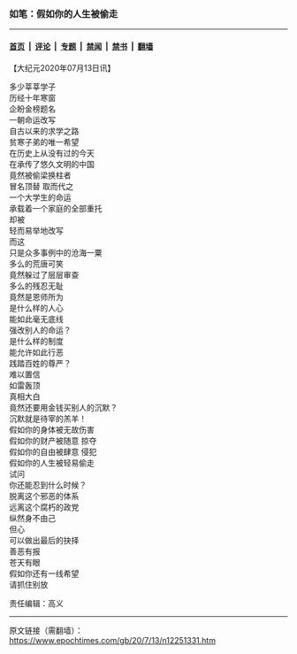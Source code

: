 ### 如笔：假如你的人生被偷走

---

#### [首页](../../../..?n12251331) &nbsp;|&nbsp; [评论](../../../../../epoch-comment?n12251331) &nbsp;|&nbsp; [专题](../../../../../epoch-special?n12251331) &nbsp;|&nbsp; [禁闻](../../../../../epoch-news?n12251331) &nbsp;|&nbsp; [禁书](../../../../../books?n12251331) &nbsp;|&nbsp; [翻墙](https://github.com/gfw-breaker/nogfw/blob/master/README.md?n12251331)


<div class="post_content" id="artbody" itemprop="articleBody">
 <!-- article content begin -->
 <p>
  【大纪元2020年07月13日讯】
 </p>
 <p>
  多少莘莘学子
  <br/>
  历经十年寒窗
  <br/>
  企盼金榜题名
  <br/>
  一朝命运改写
  <br/>
  自古以来的求学之路
  <br/>
  贫寒子弟的唯一希望
  <br/>
  在历史上从没有过的今天
  <br/>
  在承传了悠久文明的中国
  <br/>
  竟然被偷梁换柱者
  <br/>
  <ok href="https://www.epochtimes.com/gb/tag/%E5%86%92%E5%90%8D%E9%A1%B6%E6%9B%BF.html">
   冒名顶替
  </ok>
  取而代之
  <br/>
  一个大学生的命运
  <br/>
  承载着一个家庭的全部重托
  <br/>
  却被
  <br/>
  轻而易举地改写
  <br/>
  而这
  <br/>
  只是众多事例中的沧海一粟
  <br/>
  多么的荒唐可笑
  <br/>
  竟然躲过了层层审查
  <br/>
  多么的残忍无耻
  <br/>
  竟然是恩师所为
  <br/>
  是什么样的人心
  <br/>
  能如此毫无底线
  <br/>
  强改别人的命运？
  <br/>
  是什么样的制度
  <br/>
  能允许如此行恶
  <br/>
  践踏百姓的尊严？
  <br/>
  难以置信
  <br/>
  如雷轰顶
  <br/>
  真相大白
  <br/>
  竟然还要用金钱买别人的沉默？
  <br/>
  沉默就是待宰的羔羊！
  <br/>
  假如你的身体被无故伤害
  <br/>
  假如你的财产被随意
  <ok href="https://www.epochtimes.com/gb/tag/%E6%8E%A0%E5%A4%BA.html">
   掠夺
  </ok>
  <br/>
  假如你的自由被肆意
  <ok href="https://www.epochtimes.com/gb/tag/%E4%BE%B5%E7%8A%AF.html">
   侵犯
  </ok>
  <br/>
  假如你的人生被轻易偷走
  <br/>
  试问
  <br/>
  你还能忍到什么时候？
  <br/>
  脱离这个邪恶的体系
  <br/>
  远离这个腐朽的政党
  <br/>
  纵然身不由己
  <br/>
  但心
  <br/>
  可以做出最后的抉择
  <br/>
  善恶有报
  <br/>
  苍天有眼
  <br/>
  假如你还有一线希望
  <br/>
  请抓住别放
 </p>
 <p>
  责任编辑：高义
 </p>
 <!-- article content end -->
 <div id="below_article_ad">
 </div>
</div>


---

原文链接（需翻墙）：https://www.epochtimes.com/gb/20/7/13/n12251331.htm